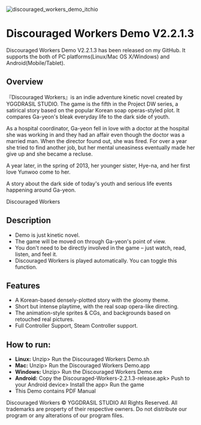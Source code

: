 ![discouraged_workers_demo_itchio](https://cloud.githubusercontent.com/assets/5509466/11607854/c4fd32ca-9b9a-11e5-862f-842bd64a1f0c.png)

# Discouraged Workers Demo V2.2.1.3

Discouraged Workers Demo V2.2.1.3 has been released on my GitHub. It supports the both of PC platforms(Linux/Mac OS X/Windows) and Android(Mobile/Tablet).

##  Overview

『Discouraged Workers』is an indie adventure kinetic novel created by YGGDRASIL STUDIO. The game is the fifth in the Project DW series, a satirical story based on the popular Korean soap operas-styled plot. It compares Ga-yeon's bleak everyday life to the dark side of youth. 

 As a hospital coordinator, Ga-yeon fell in love with a doctor at the hospital she was working in and they had an affair even though the doctor was a married man. When the director found out, she was fired. For over a year she tried to find another job, but her mental uneasiness eventually made her give up and she became a recluse. 

 A year later, in the spring of 2013, her younger sister, Hye-na, and her first love Yunwoo come to her. 

 A story about the dark side of today's youth and serious life events happening around Ga-yeon. 

 Discouraged Workers 

##  Description
* Demo is just kinetic novel.
* The game will be moved on through Ga-yeon's point of view.
* You don't need to be directly involved in the game – just watch, read, listen, and feel it.
* Discouraged Workers is played automatically. You can toggle this function.

##  Features
* A Korean-based densely-plotted story with the gloomy theme.
* Short but intense playtime, with the real soap opera-like directing.
* The animation-style sprites & CGs, and backgrounds based on retouched real pictures.
* Full Controller Support, Steam Controller support.

##  How to run:

* **Linux:** Unzip> Run the Discouraged Workers Demo.sh
* **Mac:** Unzip> Run the Discouraged Workers Demo.app
* **Windows:** Unzip> Run the Discouraged Workers Demo.exe
* **Android:** Copy the Discouraged-Workers-2.2.1.3-release.apk> Push to your Android device> Install the app> Run the game
* This Demo contains PDF Manual

Discouraged Workers :copyright: YGGDRASIL STUDIO All Rights Reserved.
All trademarks are property of their respective owners. Do not distribute our program or any alterations of our program files.
